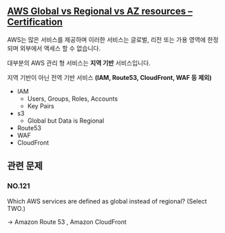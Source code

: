 ## [AWS Global vs Regional vs AZ resources – Certification](https://jayendrapatil.com/aws-global-vs-regional-vs-az-resources/)

AWS는 많은 서비스를 제공하며 이러한 서비스는 글로벌, 리전 또는 가용 영역에 한정되며 외부에서 액세스 할 수 없습니다.

대부분의 AWS 관리 형 서비스는 **지역 기반** 서비스입니다.

지역 기반이 아닌 전역 기반 서비스 **(IAM, Route53, CloudFront, WAF 등 제외)**

   * IAM
      * Users, Groups, Roles, Accounts
      * Key Pairs
   * s3
      * Global but Data is Regional
   * Route53
   * WAF
   * CloudFront

## 관련 문제

### NO.121 

Which AWS services are defined as global instead of regional? (Select TWO.)

-> Amazon Route 53 , Amazon CloudFront
